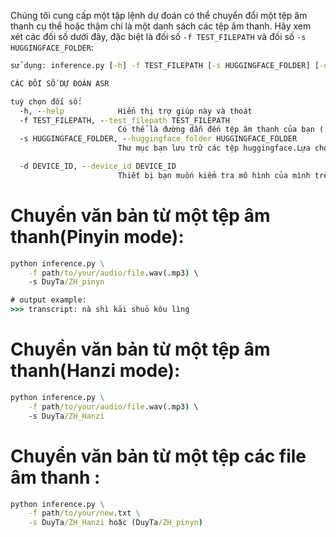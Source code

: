 Chúng tôi cung cấp một tập lệnh dự đoán có thể chuyển đổi một tệp âm thanh cụ thể hoặc thậm chí là một danh sách các tệp âm thanh. Hãy xem xét các đối số dưới đây, đặc biệt là đối số ```-f TEST_FILEPATH``` và đối số ```-s HUGGINGFACE_FOLDER```:
```cmd
sử dụng: inference.py [-h] -f TEST_FILEPATH [-s HUGGINGFACE_FOLDER] [-d DEVICE_ID]

CÁC ĐỐI SỐ DỰ ĐOÁN ASR

tuỳ chọn đối số:
  -h, --help            Hiển thị trợ giúp này và thoát
  -f TEST_FILEPATH, --test_filepath TEST_FILEPATH
                        Có thể là đường dẫn đến tệp âm thanh của bạn (.wav, .mp3) hoặc một tệp văn bản (.txt) chứa danh sách các đường dẫn tệp âm thanh.
  -s HUGGINGFACE_FOLDER, --huggingface_folder HUGGINGFACE_FOLDER
                        Thư mục bạn lưu trữ các tệp huggingface.Lựa chọn giữa "DuyTa/ZH_Hanzi" và "DuyTa/ZH_pinyn"

  -d DEVICE_ID, --device_id DEVICE_ID
                        Thiết bị bạn muốn kiểm tra mô hình của mình trên nếu CUDA có sẵn. Nếu không, sử dụng CPU. Giá trị mặc định: 0
```
# Chuyển văn bản từ một tệp âm thanh(Pinyin mode):
```cmd
python inference.py \
    -f path/to/your/audio/file.wav(.mp3) \
    -s DuyTa/ZH_pinyn

# output example:
>>> transcript: nà shì kāi shuō kǒu lìng
```
# Chuyển văn bản từ một tệp âm thanh(Hanzi mode):
```cmd
python inference.py \
    -f path/to/your/audio/file.wav(.mp3) \
    -s DuyTa/ZH_Hanzi
```


# Chuyển văn bản từ một tệp các file âm thanh :
```cmd
python inference.py \
    -f path/to/your/new.txt \
    -s DuyTa/ZH_Hanzi hoặc (DuyTa/ZH_pinyn)
```